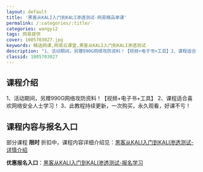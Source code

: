 ```yaml
---
layout: default
title: '黑客从KALI入门到KALI渗透测试-网易精品单课'
permalink: /:categories/:title/
categories: wangyi2
tags: 网易提供
cover: 1005703027.jpg
keywords: 精选网课,网易云课堂,黑客从KALI入门到KALI渗透测试
description: "1、活动期间，另赠990G网络攻防资料！【视频+电子书+工具】2、课程适合喜欢网络安全人士学习！3、此教程持续更新，一次购买，永久观看，好课不亏！黑客从KALI入门到KALI渗透测试"
classid: 1005703027
---
```


## 课程介绍

1、活动期间，另赠990G网络攻防资料！【视频+电子书+工具】
2、课程适合喜欢网络安全人士学习！
3、此教程持续更新，一次购买，永久观看，好课不亏！

## 课程内容与报名入口

部分课程 **限时** 折扣中，课程内容详细介绍见：[黑客从KALI入门到KALI渗透测试-详情介绍](https://study.163.com/course/introduction/1005703027.htm?share=1&shareId=1025206652&utm_campaign=share&utm_medium=iphoneShare&utm_source=&utm_u=1025206652)

**优惠报名入口**：[黑客从KALI入门到KALI渗透测试-报名学习](https://study.163.com/course/introduction/1005703027.htm?share=1&shareId=1025206652&utm_campaign=share&utm_medium=iphoneShare&utm_source=&utm_u=1025206652)

